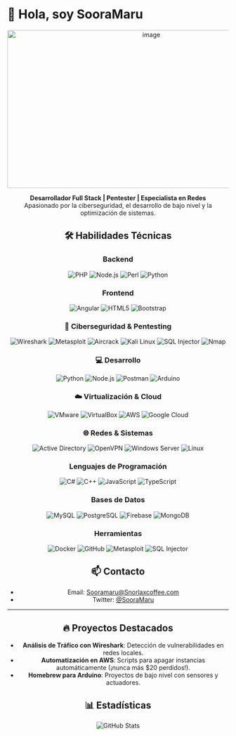 # 👋 Hola, soy SooraMaru

<center>
<img width="640" height="360" alt="image" src="https://images.steamusercontent.com/ugc/954101135156565426/21D9841F8E03ED30D91A7720388E1E8D3A464FC0/?imw=5000&imh=5000&ima=fit&impolicy=Letterbox&imcolor=%23000000&letterbox=false" />

**Desarrollador Full Stack | Pentester | Especialista en Redes**  
Apasionado por la ciberseguridad, el desarrollo de bajo nivel y la optimización de sistemas.  

## 🛠️ Habilidades Técnicas
### **Backend**
![PHP](https://img.shields.io/badge/PHP-777BB4?style=for-the-badge&logo=php&logoColor=white)
![Node.js](https://img.shields.io/badge/Node.js-339933?style=for-the-badge&logo=nodedotjs&logoColor=white)
![Perl](https://img.shields.io/badge/Perl-39457E?style=for-the-badge&logo=perl&logoColor=white)
![Python](https://img.shields.io/badge/Python-3776AB?style=for-the-badge&logo=python&logoColor=white)

### **Frontend**
![Angular](https://img.shields.io/badge/Angular-DD0031?style=for-the-badge&logo=angular&logoColor=white)
![HTML5](https://img.shields.io/badge/HTML5-E34F26?style=for-the-badge&logo=html5&logoColor=white)
![Bootstrap](https://img.shields.io/badge/Bootstrap-7952B3?style=for-the-badge&logo=bootstrap&logoColor=white)

### **🔐 Ciberseguridad & Pentesting**
![Wireshark](https://img.shields.io/badge/Wireshark-1679A7?style=for-the-badge&logo=wireshark&logoColor=white)
![Metasploit](https://img.shields.io/badge/Metasploit-ED1C24?style=for-the-badge)
![Aircrack](https://img.shields.io/badge/Aircrack--ng-000000?style=for-the-badge)
![Kali Linux](https://img.shields.io/badge/Kali_Linux-557C94?style=for-the-badge&logo=kali-linux&logoColor=white)
![SQL Injector](https://img.shields.io/badge/SQL_Injector-Exploit_Development-red)
![Nmap](https://img.shields.io/badge/Nmap-Network_Mapping-important?logo=nmap)

### **💻 Desarrollo**
![Python](https://img.shields.io/badge/Python-3776AB?style=for-the-badge&logo=python&logoColor=white)
![Node.js](https://img.shields.io/badge/Node.js-339933?style=for-the-badge&logo=nodedotjs&logoColor=white)
![Postman](https://img.shields.io/badge/Postman-FF6C37?style=for-the-badge&logo=postman&logoColor=white)
![Arduino](https://img.shields.io/badge/Arduino-00979D?style=for-the-badge&logo=arduino&logoColor=white)

### **☁️ Virtualización & Cloud**
![VMware](https://img.shields.io/badge/VMware-607078?style=for-the-badge&logo=vmware&logoColor=white)
![VirtualBox](https://img.shields.io/badge/VirtualBox-183A61?style=for-the-badge&logo=virtualbox&logoColor=white)
![AWS](https://img.shields.io/badge/AWS-232F3E?style=for-the-badge&logo=amazon-aws&logoColor=white)
![Google Cloud](https://img.shields.io/badge/Google_Cloud-4285F4?style=for-the-badge&logo=google-cloud&logoColor=white)

### **🌐 Redes & Sistemas**
![Active Directory](https://img.shields.io/badge/Active_Directory-0078D4?style=for-the-badge)
![OpenVPN](https://img.shields.io/badge/OpenVPN-EA7E20?style=for-the-badge&logo=openvpn&logoColor=white)
![Windows Server](https://img.shields.io/badge/Windows_Server-0078D6?style=for-the-badge&logo=windows&logoColor=white)
![Linux](https://img.shields.io/badge/Linux-FCC624?style=for-the-badge&logo=linux&logoColor=black)

### **Lenguajes de Programación**
![C#](https://img.shields.io/badge/C%23-239120?style=for-the-badge&logo=c-sharp&logoColor=white)
![C++](https://img.shields.io/badge/C%2B%2B-00599C?style=for-the-badge&logo=c%2B%2B&logoColor=white)
![JavaScript](https://img.shields.io/badge/JavaScript-F7DF1E?style=for-the-badge&logo=javascript&logoColor=black)
![TypeScript](https://img.shields.io/badge/TypeScript-3178C6?style=for-the-badge&logo=typescript&logoColor=white)

### **Bases de Datos**
![MySQL](https://img.shields.io/badge/MySQL-4479A1?style=for-the-badge&logo=mysql&logoColor=white)
![PostgreSQL](https://img.shields.io/badge/PostgreSQL-4169E1?style=for-the-badge&logo=postgresql&logoColor=white)
![Firebase](https://img.shields.io/badge/Firebase-FFCA28?style=for-the-badge&logo=firebase&logoColor=black)
![MongoDB](https://img.shields.io/badge/MongoDB-47A248?style=for-the-badge&logo=mongodb&logoColor=white)

### **Herramientas**
![Docker](https://img.shields.io/badge/Docker-2496ED?style=for-the-badge&logo=docker&logoColor=white)
![GitHub](https://img.shields.io/badge/GitHub-181717?style=for-the-badge&logo=github&logoColor=white)
![Metasploit](https://img.shields.io/badge/Metasploit-ED1C24?style=for-the-badge)
![SQL Injector](https://img.shields.io/badge/SQL%20Injector-Expert-important)

## 📫 Contacto
- Email: Sooramaru@Snorlaxcoffee.com
- Twitter: [@SooraMaru](https://x.com/SooraMaru2)

---

## 🔥 Proyectos Destacados
- **Análisis de Tráfico con Wireshark**: Detección de vulnerabilidades en redes locales.
- **Automatización en AWS**: Scripts para apagar instancias automáticamente (¡nunca más $20 perdidos!).
- **Homebrew para Arduino**: Proyectos de bajo nivel con sensores y actuadores.

## 📊 Estadísticas
![GitHub Stats](https://github-readme-stats.vercel.app/api?username=tuusuario&show_icons=true&theme=dark)
